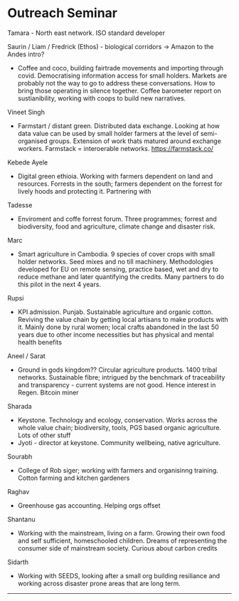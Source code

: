 # Outreach Seminar

Tamara - North east network. ISO standard developer 

Saurin / Liam / Fredrick (Ethos) - biological corridors -> Amazon to the Andes intro?
- Coffee and coco, building fairtrade movements and importing through covid. Democratising information access for small holders. Markets are probably not the way to go to address these conversations. How to bring those operating in silence together. Coffee barometer report on sustianibility, working with coops to build new narratives. 

Vineet Singh
- Farmstart / distant green. Distributed data exchange. Looking at how data value can be used by small holder farmers at the level of semi-organised groups. Extension of work thats matured around exchange workers. Farmstack = interoerable networks. https://farmstack.co/

Kebede Ayele
- Digital green ethioia. Working with farmers dependent on land and resources. Forrests in the south; farmers dependent on the forrest for lively hoods and protecting it. Partnering with 

Tadesse
- Enviroment and coffe forrest forum. Three programmes; forrest and biodiversity, food and agriculture, climate change and disaster risk. 

Marc
- Smart agriculture in Cambodia. 9 species of cover crops with small holder networks. Seed mixes and no till machinery. Methodologies developed for EU on remote sensing, practice based, wet and dry to reduce methane and later quantifying the credits. Many partners to do this pilot in the next 4 years.

Rupsi
- KPI admission. Punjab. Sustainable agriculture and organic cotton. Reviving the value chain by getting local artisans to make products with it. Mainly done by rural women; local crafts abandoned in the last 50 years due to other income necessities but has physical and mental health benefits 

Aneel / Sarat
- Ground in gods kingdom?? Circular agriculture products. 1400 tribal networks. Sustainable fibre; intrigued by the benchmark of traceability and transparency - current systems are not good. Hence interest in Regen. Bitcoin miner

Sharada
- Keystone. Technology and ecology, conservation. Works across the whole value chain; biodiversity, tools, PGS based organic agriculture. Lots of other stuff
- Jyoti - director at keystone. Community wellbeing, native agriculture. 

Sourabh
- College of Rob siger; working with farmers and organisinng training. Cotton farming and kitchen gardeners 

Raghav
- Greenhouse gas accounting. Helping orgs offset

Shantanu
- Working with the mainstream, living on a farm. Growing their own food and self sufficient, homeschooled children. Dreams of representing the consumer side of mainstream society. Curious about carbon credits

Sidarth
- Working with SEEDS, looking after a small org building resiliance and working across disaster prone areas that are long term. 

---

